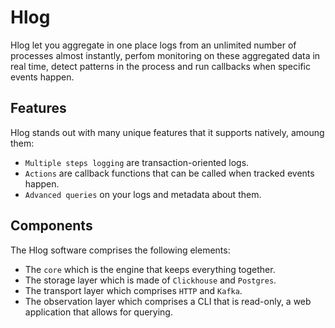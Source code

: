 # Hlog

Hlog let you aggregate in one place logs from an unlimited number of processes almost instantly, perfom monitoring on these aggregated data in real time, detect patterns in the process and run callbacks when specific events happen.


## Features

Hlog stands out with many unique features that it supports natively, amoung them:

- `Multiple steps logging` are transaction-oriented logs.
- `Actions` are callback functions that can be called when tracked events happen.
- `Advanced queries` on your logs and metadata about them.

## Components

The Hlog software comprises the following elements:

- The `core` which is the engine that keeps everything together.
- The storage layer which is made of `Clickhouse` and `Postgres`.
- The transport layer which comprises `HTTP` and `Kafka`.
- The observation layer which comprises a CLI that is read-only, a web application that allows for querying.
